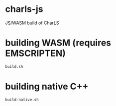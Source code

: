 # charls-js
JS/WASM build of CharLS

# building WASM (requires EMSCRIPTEN)

```bash
build.sh
```

# building native C++

```bash
build-native.sh
```